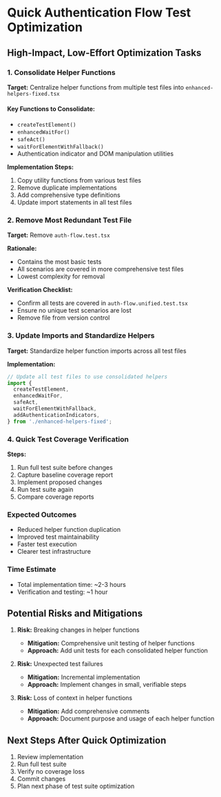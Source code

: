 # Quick Authentication Flow Test Optimization

## High-Impact, Low-Effort Optimization Tasks

### 1. Consolidate Helper Functions

**Target:** Centralize helper functions from multiple test files into `enhanced-helpers-fixed.tsx`

#### Key Functions to Consolidate:

- `createTestElement()`
- `enhancedWaitFor()`
- `safeAct()`
- `waitForElementWithFallback()`
- Authentication indicator and DOM manipulation utilities

**Implementation Steps:**

1. Copy utility functions from various test files
2. Remove duplicate implementations
3. Add comprehensive type definitions
4. Update import statements in all test files

### 2. Remove Most Redundant Test File

**Target:** Remove `auth-flow.test.tsx`

**Rationale:**

- Contains the most basic tests
- All scenarios are covered in more comprehensive test files
- Lowest complexity for removal

**Verification Checklist:**

- Confirm all tests are covered in `auth-flow.unified.test.tsx`
- Ensure no unique test scenarios are lost
- Remove file from version control

### 3. Update Imports and Standardize Helpers

**Target:** Standardize helper function imports across all test files

**Implementation:**

```typescript
// Update all test files to use consolidated helpers
import {
  createTestElement,
  enhancedWaitFor,
  safeAct,
  waitForElementWithFallback,
  addAuthenticationIndicators,
} from './enhanced-helpers-fixed';
```

### 4. Quick Test Coverage Verification

**Steps:**

1. Run full test suite before changes
2. Capture baseline coverage report
3. Implement proposed changes
4. Run test suite again
5. Compare coverage reports

### Expected Outcomes

- Reduced helper function duplication
- Improved test maintainability
- Faster test execution
- Clearer test infrastructure

### Time Estimate

- Total implementation time: ~2-3 hours
- Verification and testing: ~1 hour

## Potential Risks and Mitigations

1. **Risk:** Breaking changes in helper functions

   - **Mitigation:** Comprehensive unit testing of helper functions
   - **Approach:** Add unit tests for each consolidated helper function

2. **Risk:** Unexpected test failures

   - **Mitigation:** Incremental implementation
   - **Approach:** Implement changes in small, verifiable steps

3. **Risk:** Loss of context in helper functions
   - **Mitigation:** Add comprehensive comments
   - **Approach:** Document purpose and usage of each helper function

## Next Steps After Quick Optimization

1. Review implementation
2. Run full test suite
3. Verify no coverage loss
4. Commit changes
5. Plan next phase of test suite optimization
